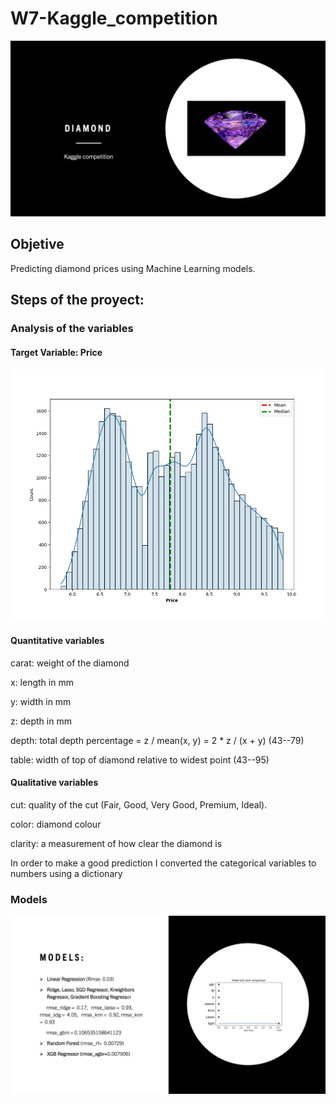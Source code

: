 # W7-Kaggle_competition

![Imagen_text](https://github.com/Carmen-r/W7-Kaggle_competition/blob/main/images/diamond.jpg)


## Objetive

Predicting diamond prices using Machine Learning models.

## Steps of the proyect:

### Analysis of the variables

#### Target Variable: Price

![Imagen_text](https://github.com/Carmen-r/W7-Kaggle_competition/blob/main/images/Target.jpg)

#### Quantitative variables 

carat: weight of the diamond

x: length in mm

y: width in mm

z: depth in mm

depth: total depth percentage = z / mean(x, y) = 2 * z / (x + y) (43--79)

table: width of top of diamond relative to widest point (43--95)

#### Qualitative variables

cut: quality of the cut (Fair, Good, Very Good, Premium, Ideal).

color: diamond colour

clarity: a measurement of how clear the diamond is

In order to make a good prediction I converted the categorical variables to numbers using a dictionary


### Models

![Imagen_text](https://github.com/Carmen-r/W7-Kaggle_competition/blob/main/images/conclusion.jpg)

